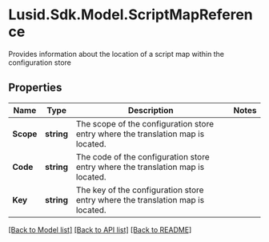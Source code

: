 # Lusid.Sdk.Model.ScriptMapReference
Provides information about the location of a script map within the configuration store

## Properties

Name | Type | Description | Notes
------------ | ------------- | ------------- | -------------
**Scope** | **string** | The scope of the configuration store entry where the translation map is located. | 
**Code** | **string** | The code of the configuration store entry where the translation map is located. | 
**Key** | **string** | The key of the configuration store entry where the translation map is located. | 

[[Back to Model list]](../README.md#documentation-for-models) [[Back to API list]](../README.md#documentation-for-api-endpoints) [[Back to README]](../README.md)


